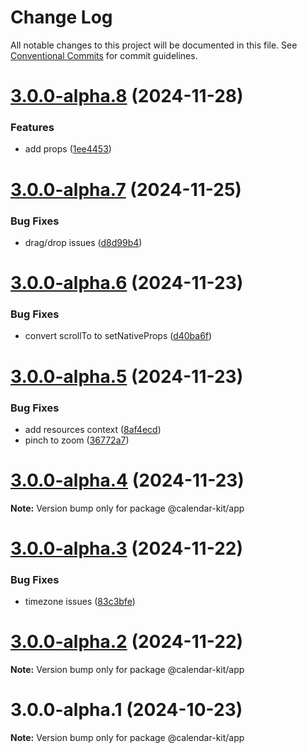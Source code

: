 # Change Log

All notable changes to this project will be documented in this file.
See [Conventional Commits](https://conventionalcommits.org) for commit guidelines.

# [3.0.0-alpha.8](https://github.com/howljs/react-native-calendar-kit/compare/@calendar-kit/app@3.0.0-alpha.7...@calendar-kit/app@3.0.0-alpha.8) (2024-11-28)

### Features

* add props ([1ee4453](https://github.com/howljs/react-native-calendar-kit/commit/1ee4453f56b965c75d1ff4d3c3286edc1e994467))

# [3.0.0-alpha.7](https://github.com/howljs/react-native-calendar-kit/compare/@calendar-kit/app@3.0.0-alpha.6...@calendar-kit/app@3.0.0-alpha.7) (2024-11-25)

### Bug Fixes

* drag/drop issues ([d8d99b4](https://github.com/howljs/react-native-calendar-kit/commit/d8d99b48389951af1f144a1d6ba697150d7a24bb))

# [3.0.0-alpha.6](https://github.com/howljs/react-native-calendar-kit/compare/@calendar-kit/app@3.0.0-alpha.5...@calendar-kit/app@3.0.0-alpha.6) (2024-11-23)

### Bug Fixes

* convert scrollTo to setNativeProps ([d40ba6f](https://github.com/howljs/react-native-calendar-kit/commit/d40ba6f59b8d17c9da8e232560dd5fbdb269c329))

# [3.0.0-alpha.5](https://github.com/howljs/react-native-calendar-kit/compare/@calendar-kit/app@3.0.0-alpha.4...@calendar-kit/app@3.0.0-alpha.5) (2024-11-23)

### Bug Fixes

* add resources context ([8af4ecd](https://github.com/howljs/react-native-calendar-kit/commit/8af4ecdb97f6341d1fb47f446f6ad5684ba4c064))
* pinch to zoom ([36772a7](https://github.com/howljs/react-native-calendar-kit/commit/36772a7c8b25efbd65a3dbfbe76c1d52ca59921b))

# [3.0.0-alpha.4](https://github.com/howljs/react-native-calendar-kit/compare/@calendar-kit/app@3.0.0-alpha.3...@calendar-kit/app@3.0.0-alpha.4) (2024-11-23)

**Note:** Version bump only for package @calendar-kit/app

# [3.0.0-alpha.3](https://github.com/howljs/react-native-calendar-kit/compare/@calendar-kit/app@3.0.0-alpha.2...@calendar-kit/app@3.0.0-alpha.3) (2024-11-22)

### Bug Fixes

* timezone issues ([83c3bfe](https://github.com/howljs/react-native-calendar-kit/commit/83c3bfe7a9b0d3cdf46347f8106df1224765051f))

# [3.0.0-alpha.2](https://github.com/howljs/react-native-calendar-kit/compare/@calendar-kit/app@3.0.0-alpha.1...@calendar-kit/app@3.0.0-alpha.2) (2024-11-22)

**Note:** Version bump only for package @calendar-kit/app

# 3.0.0-alpha.1 (2024-10-23)

**Note:** Version bump only for package @calendar-kit/app
